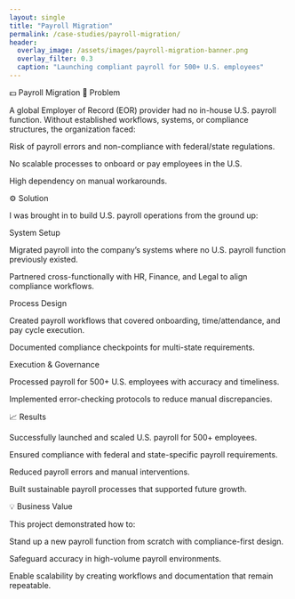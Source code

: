 ```yaml
---
layout: single
title: "Payroll Migration"
permalink: /case-studies/payroll-migration/
header:
  overlay_image: /assets/images/payroll-migration-banner.png
  overlay_filter: 0.3
  caption: "Launching compliant payroll for 500+ U.S. employees"
---
```


💵 Payroll Migration
📌 Problem

A global Employer of Record (EOR) provider had no in-house U.S. payroll function. Without established workflows, systems, or compliance structures, the organization faced:

Risk of payroll errors and non-compliance with federal/state regulations.

No scalable processes to onboard or pay employees in the U.S.

High dependency on manual workarounds.

⚙️ Solution

I was brought in to build U.S. payroll operations from the ground up:

System Setup

Migrated payroll into the company’s systems where no U.S. payroll function previously existed.

Partnered cross-functionally with HR, Finance, and Legal to align compliance workflows.

Process Design

Created payroll workflows that covered onboarding, time/attendance, and pay cycle execution.

Documented compliance checkpoints for multi-state requirements.

Execution & Governance

Processed payroll for 500+ U.S. employees with accuracy and timeliness.

Implemented error-checking protocols to reduce manual discrepancies.

📈 Results

Successfully launched and scaled U.S. payroll for 500+ employees.

Ensured compliance with federal and state-specific payroll requirements.

Reduced payroll errors and manual interventions.

Built sustainable payroll processes that supported future growth.

💡 Business Value

This project demonstrated how to:

Stand up a new payroll function from scratch with compliance-first design.

Safeguard accuracy in high-volume payroll environments.

Enable scalability by creating workflows and documentation that remain repeatable.
